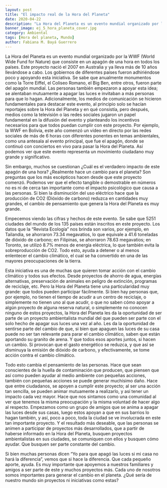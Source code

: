 ```yaml
---
layout: post
title: "El impacto real de la Hora del Planeta"
date: 2020-04-22
description: "La Hora del Planeta es un evento mundial organizado por la WWF (World Wide Fund for Nature) que consiste en un apagón de una hora e..."
banner_image: ej_5_hora_planeta_cover.jpg
category: Ambiental
tags: [Hora del planeta, Mundo]
author: Fabiana M. Bayá Guerrero
---
```

La Hora del Planeta es un evento mundial organizado por la WWF (World Wide Fund for Nature) que consiste en un apagón de una hora en todos los países. Este proyecto nació el 2007 en Australia y ya lleva más de 10 años llevándose a cabo. Los gobiernos de diferentes países fueron adhiriéndose poco y apoyando esta iniciativa. Se sabe que anualmente monumentos como la Torre Eiffel, el Coliseo Romano, el Big Ben, entre otros, fueron parte del apagón mundial. Las personas también empezaron a apoyar esta idea; se alentaban mutuamente a apagar las luces e invitaban a más personas para que lo hagan. Adicionalmente, los medios de comunicación se hicieron fundamentales para destacar este evento, al principio solo se hacían reportajes sobre la Hora del Planeta y en qué consistía, pero después, medios como la televisión o las redes sociales jugaron un papel fundamental en la difusión del evento y planteando los incentivos necesarios para que todos puedan cumplir con este proyecto. Por ejemplo, la WWF en Bolivia, este año comenzó un vídeo en directo por las redes sociales de más de 6 horas con diferentes ponentes en temas ambientales, como una antesala al evento principal, que fue el apagón, donde se continuó con conciertos en vivo para pasar la Hora del Planeta. Así podemos ver que este evento representa un movimiento ciudadano muy grande y significativo.

Sin embargo, muchos se cuestionan ¿Cuál es el verdadero impacto de este apagón de una hora? ¿Realmente hace un cambio para el planeta? Son preguntas que los más escépticos hacen desde que este proyecto comenzó. Podemos ver que el efecto tangible o demostrable en números no es ni de cerca tan importante como el impacto psicológico que causa a las personas. Si bien la disminución del uso eléctrico hace que la producción de CO2 (Dióxido de carbono) reduzca en cantidades muy grandes, el cambio de pensamiento que genera la Hora del Planeta es muy grande.

Empecemos viendo las cifras y hechos de este evento. Se sabe que 5251 ciudades del mundo de los 135 países están inscritos en este proyecto. Los datos que la “Revista Ecología” nos brinda son varios, por ejemplo, en Tailandia, se ahorraron 73.34 megavatios, lo que equivale a 41.6 toneladas de dióxido de carbono; en Filipinas, se ahorraron 78.63 megavatios; en Toronto, se utilizó 8.7% menos de energía eléctrica, lo que también evita la sobreproducción de CO2. Todo esto, ayuda a detener o al menos enlentecer el cambio climático, el cual se ha convertido en una de las mayores preocupaciones de la tierra. 

Esta iniciativa es una de muchas que quieren tomar acción con el cambio climático y todos sus efectos. Desde proyectos de ahorro de agua, energías alternativas, preservación de animales en peligro de extinción, programas de reciclaje, etc. Pero la Hora del Planeta tiene una particularidad muy grande: que todos pueden participar fácilmente. Si bien hay personas que, por ejemplo, no tienen el tiempo de acudir a un centro de reciclaje, o simplemente no tienen uno al que acudir, o que no saben cómo apoyar a algún proyecto de alguna reserva natural, o simplemente no conocen ninguno de estos proyectos, la Hora del Planeta les da la oportunidad de ser parte de un proyecto ambientalista mundial del que pueden ser parte con el solo hecho de apagar sus luces una vez al año. Les da la oportunidad de sentirse parte del cambio  de que, si bien que apaguen las luces de su casa puede no ser tan relevante para parar el cambio climático, saben que están aportando su granito de arena. Y que todos esos aportes juntos, si hacen un cambio. Si provocan que el gasto energético se reduzca, y que así se disminuya la emisión de dióxido de carbono, y efectivamente, se tome acción contra el cambio climático.

Todo esto cambia el pensamiento de las personas. Hace que sean conscientes de la huella de contaminación que producen, que piensen que así como pueden ayudar al medio ambiente con pequeñas acciones, también con pequeñas acciones se puede generar muchísimo daño. Hace que entre ciudadanos, se apoyen a cumplir este proyecto; al ser una acción tan sencilla, se pueden animar mutuamente a realizarlo, y así tener un impacto cada vez mayor. Hace que nos sintamos como una comunidad al ver que tenemos la misma preocupación y la misma voluntad de hacer algo al respecto. Empezamos como un grupo de amigos que se anima a apagar las luces desde sus casas, luego estos apoyan a que en sus barrios lo hagan también, y así, poco a poco, toda la ciudad se ve involucrada en este tan importante proyecto. Y el resultado más deseable, que las personas se animen a participar de proyectos más desarrollados, que a partir de haberse informado en la Hora del Planeta, busquen proyectos ambientalistas en sus ciudades, se comuniquen con ellos y busquen cómo ayudar. Que busquen ser parte constante del cambio.

Si bien muchas personas dicen “Yo para que apagó las luces si mi casa no hará la diferencia”, vemos que si hace la diferencia. Que cada pequeño aporte, ayuda. Es muy importante que apoyemos a nuestros familiares y amigos a ser parte de este y muchos proyectos más. Cada uno de nosotros somos importantes para generar el cambio en el planeta. ¿Qué sería de nuestro mundo sin proyectos ni iniciativas como estas?
